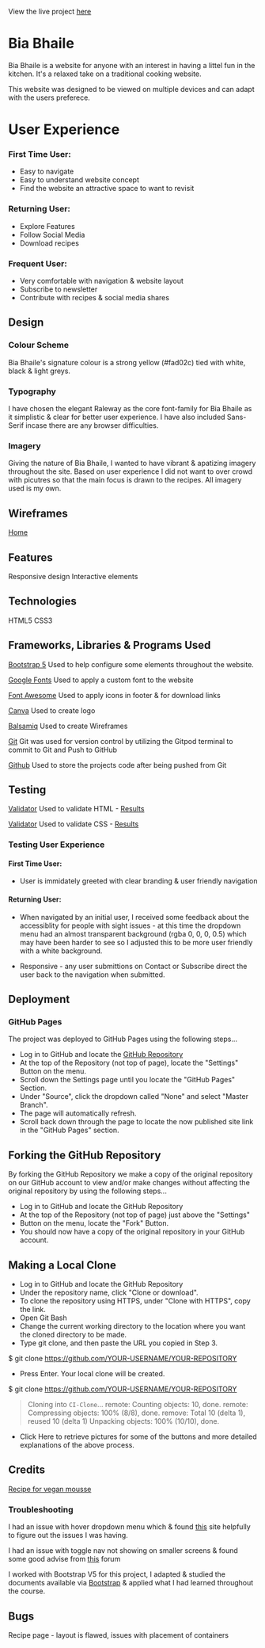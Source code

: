 
View the live project [here](https://cdenning91.github.io/bia-bhaile/)


# Bia Bhaile


Bia Bhaile is a website for anyone with an interest in having a littel fun in the kitchen. It's a relaxed take on a traditional cooking website.

This website was designed to be viewed on multiple devices and can adapt with the users preferece. 

# User Experience

### First Time User: 

* Easy to navigate
* Easy to understand website concept
* Find the website an attractive space to want to revisit

### Returning User:

* Explore Features
* Follow Social Media
* Download recipes

### Frequent User:

* Very comfortable with navigation & website layout
* Subscribe to newsletter
* Contribute with recipes & social media shares


## Design

### Colour Scheme 

Bia Bhaile's signature colour is a strong yellow (#fad02c) tied with white, black & light greys.

### Typography

I have chosen the elegant Raleway as the core font-family for Bia Bhaile as it simplistic & clear for better user experience. I have also included Sans-Serif incase there are any browser difficulties. 

### Imagery

Giving the nature of Bia Bhaile, I wanted to have vibrant & apatizing imagery throughout the site. Based on user experience I did not want to over crowd with picutres so that the main focus is drawn to the recipes. All imagery used is my own.

## Wireframes

[Home]()

## Features

Responsive design
Interactive elements

## Technologies

HTML5
CSS3

## Frameworks, Libraries & Programs Used

[Bootstrap 5](https://getbootstrap.com/)
Used to help configure some elements throughout the website.

[Google Fonts](https://fonts.google.com/)
Used to apply a custom font to the website

[Font Awesome](https://fontawesome.com/)
Used to apply icons in footer & for download links

[Canva](https://www.canva.com/)
Used to create logo

[Balsamiq](https://balsamiq.com/)
Used to create Wireframes

[Git](https://git-scm.com/)
Git was used for version control by utilizing the Gitpod terminal to commit to Git and Push to GitHub

[Github](https://github.com/)
Used to store the projects code after being pushed from Git



## Testing 

[Validator](https://validator.w3.org/)
Used to validate HTML - [Results](https://validator.w3.org/nu/?doc=https%3A%2F%2Fcdenning91.github.io%2Fbia-bhaile%2F)

[Validator](https://jigsaw.w3.org/css-validator/)
Used to validate CSS - [Results](https://jigsaw.w3.org/css-validator/validator?uri=https%3A%2F%2Fcdenning91.github.io%2Fbia-bhaile%2F&profile=css3svg&usermedium=all&warning=1&vextwarning=&lang=en)

### Testing User Experience 

#### First Time User:

* User is immidately greeted with clear branding & user friendly navigation


#### Returning User:

* When navigated by an initial user, I received some feedback about the accessiblity for people with sight issues - at this time the dropdown menu had an almost transparent background (rgba 0, 0, 0, 0.5) which may have been harder to see so I adjusted this to be more user friendly with a white background. 

* Responsive - any user submittions on Contact or Subscribe direct the user back to the navigation when submitted.




## Deployment 

### GitHub Pages

The project was deployed to GitHub Pages using the following steps...

* Log in to GitHub and locate the [GitHub Repository](https://github.com/)
* At the top of the Repository (not top of page), locate the "Settings" Button on the menu.
* Scroll down the Settings page until you locate the "GitHub Pages" Section.
* Under "Source", click the dropdown called "None" and select "Master Branch".
* The page will automatically refresh.
* Scroll back down through the page to locate the now published site link in the "GitHub Pages" section.


## Forking the GitHub Repository

By forking the GitHub Repository we make a copy of the original repository on our GitHub account to view and/or make changes without affecting the original repository by using the following steps...

* Log in to GitHub and locate the GitHub Repository
* At the top of the Repository (not top of page) just above the "Settings" 
* Button on the menu, locate the "Fork" Button.
* You should now have a copy of the original repository in your GitHub account.

## Making a Local Clone
* Log in to GitHub and locate the GitHub Repository
* Under the repository name, click "Clone or download".
* To clone the repository using HTTPS, under "Clone with HTTPS", copy the link.
* Open Git Bash
* Change the current working directory to the location where you want the cloned directory to be made.
* Type git clone, and then paste the URL you copied in Step 3.

$ git clone https://github.com/YOUR-USERNAME/YOUR-REPOSITORY

* Press Enter. Your local clone will be created.

$ git clone https://github.com/YOUR-USERNAME/YOUR-REPOSITORY
> Cloning into `CI-Clone`...
> remote: Counting objects: 10, done.
> remote: Compressing objects: 100% (8/8), done.
> remove: Total 10 (delta 1), reused 10 (delta 1)
> Unpacking objects: 100% (10/10), done.

* Click Here to retrieve pictures for some of the buttons and more detailed explanations of the above process.


## Credits

[Recipe for vegan mousse](https://www.jamieoliver.com/recipes/chocolate-recipes/dairy-free-chocolate-mousse/)

### Troubleshooting

I had an issue with hover dropdown menu which & found [this](https://bootstrap-menu.com/detail-basic-hover.html) site helpfully to figure out the issues I was having.

I had an issue with toggle nav not showing on smaller screens & found some good advise from [this](https://stackoverflow.com/questions/36544961/bootstrap-navbar-toggle-not-showing-in-mobile) forum

I worked with Bootstrap V5 for this project, I adapted & studied the documents available via [Bootstrap](https://getbootstrap.com/docs/5.0/getting-started/introduction/) & applied what I had learned throughout the course. 


## Bugs

Recipe page - layout is flawed, issues with placement of containers
